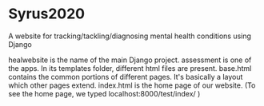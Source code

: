 # Syrus2020
A website for tracking/tackling/diagnosing mental health conditions using Django

healwebsite is the name of the main Django project.
assessment is one of the apps. In its templates folder, different html files are present. 
base.html contains the common portions of different pages. It's basically a layout which other pages extend. 
index.html is the home page of our website. (To see the home page, we typed localhost:8000/test/index/ )

